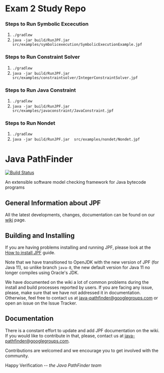 # Exam 2 Study Repo

### Steps to Run Symbolic Excecution
1. `./gradlew`
2. `java -jar build/RunJPF.jar src/examples/symbolicexecution/SymbolicExecutionExample.jpf`

### Steps to Run Constraint Solver
1. `./gradlew`
2. `java -jar build/RunJPF.jar  src/examples/constraintsolver/IntegerConstraintSolver.jpf`

### Steps to Run Java Constraint
1. `./gradlew`
2. `java -jar build/RunJPF.jar  src/examples/javaconstraint/JavaConstraint.jpf`

### Steps to Run Nondet
1. `./gradlew`
2. `java -jar build/RunJPF.jar  src/examples/nondet/Nondet.jpf`


# Java PathFinder
[![Build Status](https://travis-ci.org/javapathfinder/jpf-core.svg?branch=master)](https://travis-ci.org/javapathfinder/jpf-core)

An extensible software model checking framework for Java bytecode programs

## General Information about JPF

All the latest developments, changes, documentation can be found on our
[wiki](https://github.com/javapathfinder/jpf-core/wiki) page.

## Building and Installing

If you are having problems installing and running JPF, please look at the [How
to install
JPF](https://github.com/javapathfinder/jpf-core/wiki/How-to-install-JPF) guide.

Note that we have transitioned to OpenJDK with the new version of JPF (for Java 11), so unlike branch `java-8`, the new default version for Java 11 no longer compiles using Oracle's JDK.

We have documented on the wiki a lot of common problems during the install and
build processes reported by users.  If you are facing any issue, please, make
sure that we have not addressed it in documentation. Otherwise, feel free to
contact us at java-pathfinder@googlegroups.com or open an issue on the Issue
Tracker.

## Documentation

There is a constant effort to update and add JPF documentation on the wiki.
If you would like to contribute in that, please, contact us at
java-pathfinder@googlegroups.com.

Contributions are welcomed and we encourage you to get involved with the
community.

Happy Verification
*-- the Java PathFinder team*
